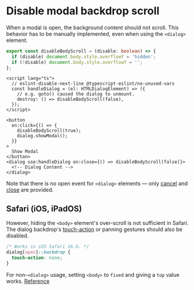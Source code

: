 # Disable modal backdrop scroll

When a modal is open, the background content should not scroll. This behavior has to be manually implemented, even when using the `<dialog>` element.

```typescript
export const disableBodyScroll = (disable: boolean) => {
  if (disable) document.body.style.overflowY = 'hidden';
  if (!disable) document.body.style.overflowY = '';
};
```

```svelte
<script lang="ts">
  // eslint-disable-next-line @typescript-eslint/no-unused-vars
  const handleDialog = (el: HTMLDialogElement) => ({
    // e.g. goto() caused the dialog to unmount.
    destroy: () => disableBodyScroll(false),
  });
</script>

<button
  on:click={() => {
    disableBodyScroll(true);
    dialog.showModal();
  }}
>
  Show Modal
</button>
<dialog use:handleDialog on:close={() => disableBodyScroll(false)}>
  <!-- Dialog Content -->
</dialog>
```

Note that there is no open event for `<dialog>` elements — only [cancel] and [close] are provided.

[cancel]: https://developer.mozilla.org/en-US/docs/Web/API/HTMLDialogElement/cancel_event
[close]: https://developer.mozilla.org/en-US/docs/Web/API/HTMLDialogElement/close_event

## Safari (iOS, iPadOS)

However, hiding the `<body>` element's over-scroll is not sufficient in Safari. The dialog backdrop's [touch-action] or panning gestures should also be disabled.

[touch-action]: https://developer.mozilla.org/en-US/docs/Web/CSS/touch-action

```css
/* Works in iOS Safari 16.6. */
dialog[open]::backdrop {
  touch-action: none;
}
```

For non-`<dialog>` usage, setting `<body>` to `fixed` and giving a `top` value works. [Reference](https://slog.website/post/16)
